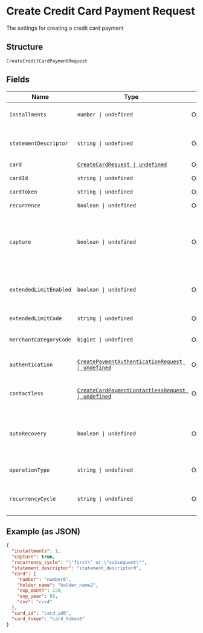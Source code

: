 
# Create Credit Card Payment Request

The settings for creating a credit card payment

## Structure

`CreateCreditCardPaymentRequest`

## Fields

| Name | Type | Tags | Description |
|  --- | --- | --- | --- |
| `installments` | `number \| undefined` | Optional | Number of installments<br>**Default**: `1` |
| `statementDescriptor` | `string \| undefined` | Optional | The text that will be shown on the credit card's statement |
| `card` | [`CreateCardRequest \| undefined`](../../doc/models/create-card-request.md) | Optional | Credit card data |
| `cardId` | `string \| undefined` | Optional | The credit card id |
| `cardToken` | `string \| undefined` | Optional | - |
| `recurrence` | `boolean \| undefined` | Optional | Indicates a recurrence |
| `capture` | `boolean \| undefined` | Optional | Indicates if the operation should be only authorization or auth and capture.<br>**Default**: `true` |
| `extendedLimitEnabled` | `boolean \| undefined` | Optional | Indicates whether the extended label (private label) is enabled |
| `extendedLimitCode` | `string \| undefined` | Optional | Extended Limit Code |
| `merchantCategoryCode` | `bigint \| undefined` | Optional | Customer business segment code |
| `authentication` | [`CreatePaymentAuthenticationRequest \| undefined`](../../doc/models/create-payment-authentication-request.md) | Optional | The payment authentication request |
| `contactless` | [`CreateCardPaymentContactlessRequest \| undefined`](../../doc/models/create-card-payment-contactless-request.md) | Optional | The Credit card payment contactless request |
| `autoRecovery` | `boolean \| undefined` | Optional | Indicates whether a particular payment will enter the offline retry flow |
| `operationType` | `string \| undefined` | Optional | AuthOnly, AuthAndCapture, PreAuth |
| `recurrencyCycle` | `string \| undefined` | Optional | Defines whether the card has been used one or more times. |

## Example (as JSON)

```json
{
  "installments": 1,
  "capture": true,
  "recurrency_cycle": "\"first\" or \"subsequent\"",
  "statement_descriptor": "statement_descriptor0",
  "card": {
    "number": "number6",
    "holder_name": "holder_name2",
    "exp_month": 228,
    "exp_year": 68,
    "cvv": "cvv4"
  },
  "card_id": "card_id6",
  "card_token": "card_token0"
}
```

